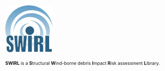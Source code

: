 # <img src="/docs/logo/SWIRL_logo.png?raw=true" width="150" alt="SWIRL"/>

**SWIRL** is a **S**tructural **W**ind-borne debris **I**mpact **R**isk assessment **L**ibrary.
